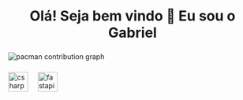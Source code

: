 <h1 align="center">Olá! Seja bem vindo 👋 Eu sou o Gabriel</h1>

###

<picture>
  <source media="(prefers-color-scheme: dark)" srcset="https://raw.githubusercontent.com/GabrielGBLdev/GabrielGBLdev/output/pacman-contribution-graph-dark.svg">
  <source media="(prefers-color-scheme: light)" srcset="https://raw.githubusercontent.com/GabrielGBLdev/GabrielGBLdev/output/pacman-contribution-graph.svg">
  <img alt="pacman contribution graph" src="https://raw.githubusercontent.com/GabrielGBLdev/GabrielGBLdev/output/pacman-contribution-graph.svg">
</picture>

###

<div align="left">
  <img src="https://cdn.jsdelivr.net/gh/devicons/devicon/icons/csharp/csharp-original.svg" height="40" alt="csharp logo"  />
  <img width="12" />
  <img src="https://cdn.jsdelivr.net/gh/devicons/devicon/icons/fastapi/fastapi-original.svg" height="40" alt="fastapi logo"  />
</div>

###



